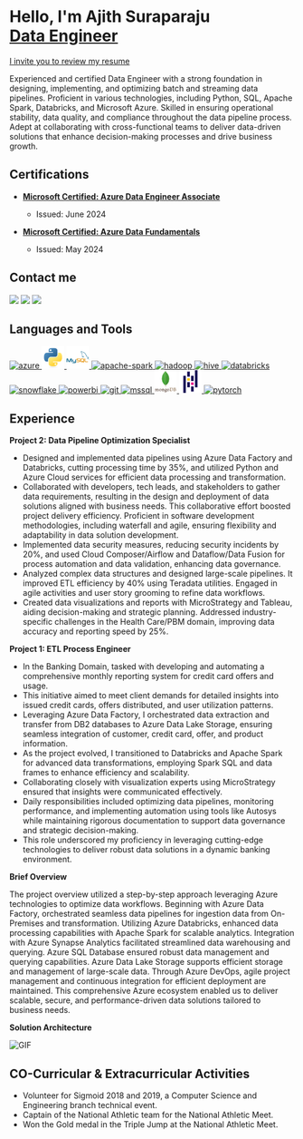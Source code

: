 # Hello, I'm Ajith Suraparaju <br/><a href="https://github.com/ajith-suraparaju">Data Engineer</a></h1> 
[I invite you to review my resume](https://github.com/Ajith-Suraparaju/Ajith-Suraparaju/blob/main/Ajith_Suraparaju-Data_Engineer.pdf) </a>

Experienced and certified Data Engineer with a strong foundation in designing, implementing, and optimizing batch and streaming data pipelines. Proficient in various technologies, including Python, SQL, Apache Spark, Databricks, and Microsoft Azure. Skilled in ensuring operational stability, data quality, and compliance throughout the data pipeline process. Adept at collaborating with cross-functional teams to deliver data-driven solutions that enhance decision-making processes and drive business growth. </a>

## Certifications

- [**Microsoft Certified: Azure Data Engineer Associate**](https://github.com/Ajith-Suraparaju/Ajith-Suraparaju/blob/main/Credentials%20-%20suraparajuajith%20%20Microsoft%20Learn.pdf)
  - Issued: June 2024

- [**Microsoft Certified: Azure Data Fundamentals**](https://github.com/Ajith-Suraparaju/Ajith-Suraparaju/blob/main/Credentials%20-%20suraparajuajith%20%20Microsoft%20Learn.pdf)
  - Issued: May 2024

## Contact me
<a href="mailto:ajith1997raju@gmail.com"><img src="https://img.shields.io/badge/-Email-D14836?&style=for-the-badge&logo=gmail&logoColor=white" /></a>
<a href="tel:2163345668"><img src="https://img.shields.io/badge/-Telephone-25D366?style=for-the-badge&logo=whatsapp&logoColor=white" /></a>
<a href="https://www.linkedin.com/in/ajith-suraparaju/"><img src="https://img.shields.io/badge/-LinkedIn-0072b1?&style=for-the-badge&logo=linkedin&logoColor=white" /></a> </h1>



## Languages and Tools</a>
<p align="left"> 
  <a href="https://azure.microsoft.com/en-in/" target="_blank" rel="noreferrer"> <img src="https://www.vectorlogo.zone/logos/microsoft_azure/microsoft_azure-icon.svg" alt="azure" width="40" height="40"/> 
  </a> 
  <a href="https://www.python.org" target="_blank" rel="noreferrer"> <img src="https://raw.githubusercontent.com/devicons/devicon/master/icons/python/python-original.svg" alt="python" width="40" height="40"/> 
  </a> 
  <a href="https://www.mysql.com/" target="_blank" rel="noreferrer"> <img src="https://raw.githubusercontent.com/devicons/devicon/master/icons/mysql/mysql-original-wordmark.svg" alt="mysql" width="40" height="40"/> </a> 
  <a href="https://spark.apache.org/" target="_blank" rel="noreferrer"> 
    <img src="https://www.vectorlogo.zone/logos/apache_spark/apache_spark-icon.svg" alt="apache-spark" width="40" height="40"/> </a> 
  <a href="https://hadoop.apache.org/" target="_blank" rel="noreferrer"> <img src="https://www.vectorlogo.zone/logos/apache_hadoop/apache_hadoop-icon.svg" alt="hadoop" width="40" height="40"/> 
  </a> <a href="https://hive.apache.org/" target="_blank" rel="noreferrer"> <img src="https://www.vectorlogo.zone/logos/apache_hive/apache_hive-icon.svg" alt="hive" width="40" height="40"/> </a> 
  <a href="https://databricks.com/" target="_blank" rel="noreferrer"> 
    <img src="https://www.vectorlogo.zone/logos/databricks/databricks-icon.svg" alt="databricks" width="40" height="40"/> </a> 
  <a href="https://www.snowflake.com/" target="_blank" rel="noreferrer"> 
    <img src="https://www.vectorlogo.zone/logos/snowflake/snowflake-icon.svg" alt="snowflake" width="40" height="40"/> </a> 
  <a href="https://powerbi.microsoft.com/" target="_blank" rel="noreferrer"> 
    <img src="https://www.vectorlogo.zone/logos/microsoft_powerbi/microsoft_powerbi-icon.svg" alt="powerbi" width="40" height="40"/> </a>
  <a href="https://git-scm.com/" target="_blank" rel="noreferrer"> <img src="https://www.vectorlogo.zone/logos/git-scm/git-scm-icon.svg" alt="git" width="40" height="40"/> </a> 
  <a href="https://www.microsoft.com/en-us/sql-server" target="_blank" rel="noreferrer"> <img src="https://www.svgrepo.com/show/303229/microsoft-sql-server-logo.svg" alt="mssql" width="40" height="40"/> </a> 
  <a href="https://www.mongodb.com/" target="_blank" rel="noreferrer"> <img src="https://raw.githubusercontent.com/devicons/devicon/master/icons/mongodb/mongodb-original-wordmark.svg" alt="mongodb" width="40" height="40"/> </a> 
  <a href="https://pandas.pydata.org/" target="_blank" rel="noreferrer"> <img src="https://raw.githubusercontent.com/devicons/devicon/2ae2a900d2f041da66e950e4d48052658d850630/icons/pandas/pandas-original.svg" alt="pandas" width="40" height="40"/> </a> 
  <a href="https://pytorch.org/" target="_blank" rel="noreferrer"> <img src="https://www.vectorlogo.zone/logos/pytorch/pytorch-icon.svg" alt="pytorch" width="40" height="40"/> </a>  
</p>

## Experience </a>

**Project 2: Data Pipeline Optimization Specialist**
- Designed and implemented data pipelines using Azure Data Factory and Databricks, cutting processing time by 35%, and utilized Python and Azure Cloud services for efficient data processing and transformation.
- Collaborated with developers, tech leads, and stakeholders to gather data requirements, resulting in the design and deployment of data solutions aligned with business needs. This collaborative effort boosted project delivery efficiency. Proficient in software development methodologies, including waterfall and agile, ensuring flexibility and adaptability in data solution development.
- Implemented data security measures, reducing security incidents by 20%, and used Cloud Composer/Airflow and Dataflow/Data Fusion for process automation and data validation, enhancing data governance.
- Analyzed complex data structures and designed large-scale pipelines. It improved ETL efficiency by 40% using Teradata utilities. Engaged in agile activities and user story grooming to refine data workflows.
- Created data visualizations and reports with MicroStrategy and Tableau, aiding decision-making and strategic planning. Addressed industry-specific challenges in the Health Care/PBM domain, improving data accuracy and reporting speed by 25%.

**Project 1: ETL Process Engineer**

- In the Banking Domain, tasked with developing and automating a comprehensive monthly reporting system for credit card offers and usage.
- This initiative aimed to meet client demands for detailed insights into issued credit cards, offers distributed, and user utilization patterns.
- Leveraging Azure Data Factory, I orchestrated data extraction and transfer from DB2 databases to Azure Data Lake Storage, ensuring seamless integration of customer, credit card, offer, and product information.
- As the project evolved, I transitioned to Databricks and Apache Spark for advanced data transformations, employing Spark SQL and data frames to enhance efficiency and scalability.
- Collaborating closely with visualization experts using MicroStrategy ensured that insights were communicated effectively.
- Daily responsibilities included optimizing data pipelines, monitoring performance, and implementing automation using tools like Autosys while maintaining rigorous documentation to support data governance and strategic decision-making.
- This role underscored my proficiency in leveraging cutting-edge technologies to deliver robust data solutions in a dynamic banking environment.

**Brief Overview**

The project overview utilized a step-by-step approach leveraging Azure technologies to optimize data workflows. Beginning with Azure Data Factory, orchestrated seamless data pipelines for ingestion data from On-Premises and transformation. Utilizing Azure Databricks, enhanced data processing capabilities with Apache Spark for scalable analytics. Integration with Azure Synapse Analytics facilitated streamlined data warehousing and querying. Azure SQL Database ensured robust data management and querying capabilities. Azure Data Lake Storage supports efficient storage and management of large-scale data. Through Azure DevOps, agile project management and continuous integration for efficient deployment are maintained. This comprehensive Azure ecosystem enabled us to deliver scalable, secure, and performance-driven data solutions tailored to business needs.


**Solution Architecture**

![GIF](https://media.licdn.com/dms/image/D4E22AQE7dZmkAFFJ3g/feedshare-shrink_1280/0/1698074850766?e=1721865600&v=beta&t=nRRsu2UfWlT7XsEdLzeivoHlosWjpfnWudZLiiNwGgk)

## CO-Curricular & Extracurricular Activities
- Volunteer for Sigmoid 2018 and 2019, a Computer Science and Engineering branch technical event.
- Captain of the National Athletic team for the National Athletic Meet.
- Won the Gold medal in the Triple Jump at the National Athletic Meet.



